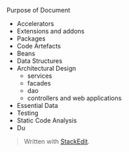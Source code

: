 Purpose of Document

 - Accelerators
 - Extensions and addons
 - Packages
 - Code Artefacts
 - Beans
 - Data Structures
 - Architectural Design
	 - services 
	 - facades 
	 - dao
	 - controllers and web applications
 - Essential Data
 - Testing
 - Static Code Analysis
 - Du

> Written with [StackEdit](https://stackedit.io/).
<!--stackedit_data:
eyJoaXN0b3J5IjpbMTE3NTkwODk3MCwtMTI0MDU0Njk0OSwtMz
Q5NjU2ODIzLC04OTI3MzA2NTldfQ==
-->